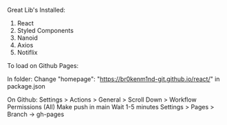 Great Lib's Installed:

1. React
2. Styled Components
3. Nanoid
4. Axios
5. Notiflix

To load on Github Pages:

In folder:
Change "homepage": "https://br0kenm1nd-git.github.io/react/" in package.json

On Github:
Settings > Actions > General > Scroll Down > Workflow Permissions (All)
Make push in main
Wait 1-5 minutes
Settings > Pages > Branch -> gh-pages